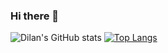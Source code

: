### Hi there 👋

![Dilan's GitHub stats](https://github-readme-stats.vercel.app/api?username=dilan032&show=reviews,discussions_started,discussions_answered)
[![Top Langs](https://github-readme-stats.vercel.app/api/top-langs/?username=Dilan032)](https://github.com/anuraghazra/github-readme-stats)
